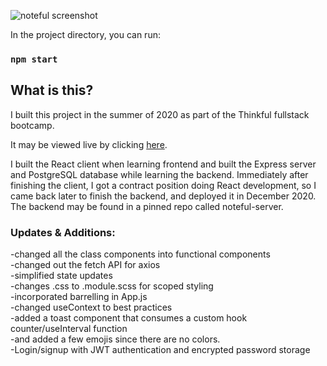 ![noteful screenshot](https://drive.google.com/thumbnail?id=1Zla8JqpJKnYGqZy9E5QT_Yq-pOjH0t1I)

In the project directory, you can run:

### `npm start`

## What is this?

I built this project in the summer of 2020 as part of the Thinkful fullstack bootcamp. 

It may be viewed live by clicking [here](https://noteful-deployment.herokuapp.com/).

I built the React client when learning frontend and built the Express server and PostgreSQL database while learning the backend. Immediately after finishing the client, I got a contract position doing React development, so I came back later to finish the backend, and deployed it in December 2020. The backend may be found in a pinned repo called noteful-server.

### Updates & Additions:  
-changed all the class components into functional components  
-changed out the fetch API for axios  
-simplified state updates  
-changes .css to .module.scss for scoped styling  
-incorporated barrelling in App.js  
-changed useContext to best practices  
-added a toast component that consumes a custom hook counter/useInterval function  
-and added a few emojis since there are no colors.  
-Login/signup with JWT authentication and encrypted password storage
